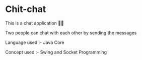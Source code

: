 # Chit-chat

This is a chat application 🙌🙌

Two people can chat with each other by sending the messages 

Language used :- Java Core

Concept used :- Swing and Socket Programming
